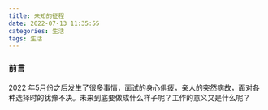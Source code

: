```yaml
---
title: 未知的征程
date: 2022-07-13 11:35:55
categories: 生活
tags: 生活
---
```


### 前言
2022 年5月份之后发生了很多事情，面试的身心俱疲，亲人的突然病故，面对各种选择时的犹豫不决。未来到底要做成什么样子呢？工作的意义又是什么呢？

<!--more-->